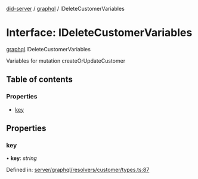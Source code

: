 [did-server](../README.md) / [graphql](../modules/graphql.md) / IDeleteCustomerVariables

# Interface: IDeleteCustomerVariables

[graphql](../modules/graphql.md).IDeleteCustomerVariables

Variables for mutation createOrUpdateCustomer

## Table of contents

### Properties

- [key](graphql.ideletecustomervariables.md#key)

## Properties

### key

• **key**: *string*

Defined in: [server/graphql/resolvers/customer/types.ts:87](https://github.com/Puzzlepart/did/blob/dev/server/graphql/resolvers/customer/types.ts#L87)
